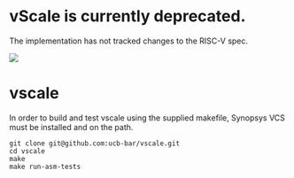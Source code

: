 # vScale is currently deprecated.

The implementation has not tracked changes to the RISC-V spec.


<img src="http://albert-magyar.github.io/vscale/vscale.svg">

# vscale

In order to build and test vscale using the supplied makefile,
Synopsys VCS must be installed and on the path.

```
git clone git@github.com:ucb-bar/vscale.git
cd vscale
make
make run-asm-tests
```

